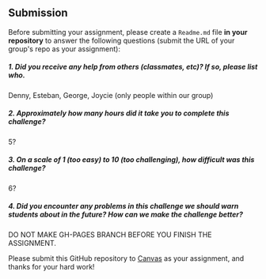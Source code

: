 Submission
----------

Before submitting your assignment, please create a `Readme.md` file **in your repository** to answer the following questions (submit the URL of your group's repo as your assignment):

##### 1. Did you receive any help from others (classmates, etc)? If so, please list who.

Denny, Esteban, George, Joycie (only people within our group)

##### 2. Approximately how many hours did it take you to complete this challenge?

5?

##### 3. On a scale of 1 (too easy) to 10 (too challenging), how difficult was this challenge?

6?

##### 4. Did you encounter any problems in this challenge we should warn students about in the future? How can we make the challenge better?

DO NOT MAKE GH-PAGES BRANCH BEFORE YOU FINISH THE ASSIGNMENT.

Please submit this GitHub repository to <a href="https://canvas.uw.edu/courses/1023398/assignments/3079017" target="_blank">Canvas</a> as your assignment, and thanks for your hard work!
